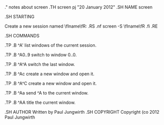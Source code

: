 .\" notes about screen
.TH screen pj "20 January 2012"
.SH NAME
screen

.SH STARTING

Create a new session named \fIname\fR:
.RS
.nf
screen -S \fIname\fR
.fi
.RE

.SH COMMANDS

.TP
.B ^A'
list windows of the current session.

.TP
.B ^A0..9
switch to window 0..0.

.TP
.B ^A^A
switch the last window.

.TP
.B ^Ac
create a new window and open it.

.TP
.B ^A^C
create a new window and open it.

.TP
.B ^Aa
send ^A to the current window.

.TP
.B ^AA
title the current window.

.SH AUTHOR
Written by Paul Jungwirth
.SH COPYRIGHT
Copyright \(co 2012 Paul Jungwirth
